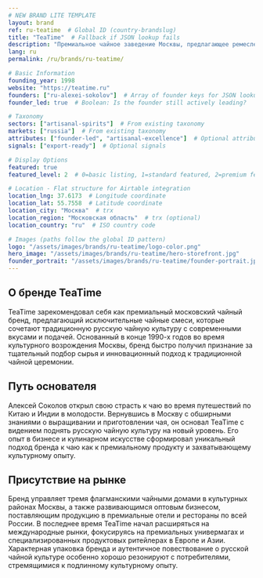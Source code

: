 ```yaml
---
# NEW BRAND LITE TEMPLATE
layout: brand
ref: ru-teatime  # Global ID (country-brandslug)
title: "TeaTime"  # Fallback if JSON lookup fails
description: "Премиальное чайное заведение Москвы, предлагающее ремесленные чайные смеси и исключительные чайные церемонии в современной обстановке с традиционным русским влиянием." # trx
lang: ru
permalink: /ru/brands/ru-teatime/

# Basic Information
founding_year: 1998
website: "https://teatime.ru"
founders: ["ru-alexei-sokolov"]  # Array of founder keys for JSON lookup
founder_led: true  # Boolean: Is the founder still actively leading?

# Taxonomy
sectors: ["artisanal-spirits"]  # From existing taxonomy
markets: ["russia"]  # From existing taxonomy
attributes: ["founder-led", "artisanal-excellence"]  # Optional attributes
signals: ["export-ready"]  # Optional signals

# Display Options
featured: true
featured_level: 2  # 0=basic listing, 1=standard featured, 2=premium featured

# Location - Flat structure for Airtable integration
location_lng: 37.6173  # Longitude coordinate
location_lat: 55.7558  # Latitude coordinate
location_city: "Москва"  # trx
location_region: "Московская область"  # trx (optional)
location_country: "ru"  # ISO country code

# Images (paths follow the global ID pattern)
logo: "/assets/images/brands/ru-teatime/logo-color.png"
hero_image: "/assets/images/brands/ru-teatime/hero-storefront.jpg"
founder_portrait: "/assets/images/brands/ru-teatime/founder-portrait.jpg"
---
```


## О бренде TeaTime

TeaTime зарекомендовал себя как премиальный московский чайный бренд, предлагающий исключительные чайные смеси, которые сочетают традиционную русскую чайную культуру с современными вкусами и подачей. Основанный в конце 1990-х годов во время культурного возрождения Москвы, бренд быстро получил признание за тщательный подбор сырья и инновационный подход к традиционной чайной церемонии.

## Путь основателя

Алексей Соколов открыл свою страсть к чаю во время путешествий по Китаю и Индии в молодости. Вернувшись в Москву с обширными знаниями о выращивании и приготовлении чая, он основал TeaTime с видением поднять русскую чайную культуру на новый уровень. Его опыт в бизнесе и кулинарном искусстве сформировал уникальный подход бренда к чаю как к премиальному продукту и захватывающему культурному опыту.

## Присутствие на рынке

Бренд управляет тремя флагманскими чайными домами в культурных районах Москвы, а также развивающимся оптовым бизнесом, поставляющим продукцию в премиальные отели и рестораны по всей России. В последнее время TeaTime начал расширяться на международные рынки, фокусируясь на премиальных универмагах и специализированных продуктовых ритейлерах в Европе и Азии. Характерная упаковка бренда и аутентичное повествование о русской чайной культуре особенно хорошо резонируют с потребителями, стремящимися к подлинному культурному опыту.

